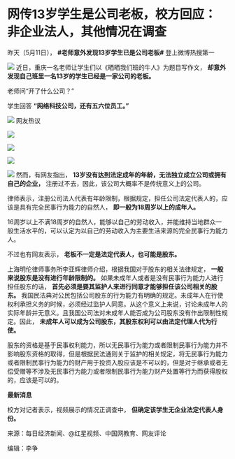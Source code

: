 # 网传13岁学生是公司老板，校方回应：非企业法人，其他情况在调查

昨天（5月11日）， **#老师意外发现13岁学生已是公司老板#** 登上微博热搜第一

![](https://inews.gtimg.com/om_bt/OSB4JOd8H16k5O9i3Q2hplEik9g0w6UoBC7JwGcZ-MyqsAA/1000)
近日，重庆一名老师让学生们以《晒晒我们班的牛人》为题目写作文， **却意外发现自己班里一名13岁的学生已经是一家公司的老板。**

老师问“开了什么公司？”

学生回答 **“网络科技公司，还有五六位员工。”**

![](https://inews.gtimg.com/om_bt/O1_Gu_JfVrh4X0EFTiqy6NkjHq0CYPm8UDnhoXtU5bEBcAA/1000)
网友热议

![](https://inews.gtimg.com/om_bt/OZuZppWdhJGXiJIUNP1uo1HL8mpEs5B1DIcLXoalPNibAAA/1000)

![](https://inews.gtimg.com/om_bt/OsiUgH5LjljnyQXu62BXFsg4_p11h7csw-40a7XH7ARYsAA/1000)

![](https://inews.gtimg.com/om_bt/OUtp5U9_xh_gZj9X_5IAhAVRrNBFa9wA0uOj7IendCWKEAA/1000)

![](https://inews.gtimg.com/om_bt/OaiBbIOVfyw7hPzx7VlIYEqywkCZItMELAOj3an2eopskAA/1000)
然而，有网友指出， **13岁没有达到法定成年的年龄，无法独立成立公司或拥有自己的企业，** 注册过不去，因此，该公司大概率不是传统意义上的公司。

律师表示，注册公司法人代表有年龄限制，根据规定，担任公司法定代表人的，应该是具有完全民事行为能力的自然人， **即一般为18周岁以上的成年人。**

16周岁以上不满18周岁的自然人，能够以自己的劳动收入，并能维持当地群众一般生活水平的，可以认定为以自己的劳动收入为主要生活来源的完全民事行为能力人。

不过也有网友表示， **老板不一定是法定代表人，也可能是股东。**

上海明伦律师事务所李亚辉律师介绍，根据我国对于股东的相关法律规定， **一般来说股东是没有进行年龄限制的。**
如果未成年人或者是没有民事行为能力人进行担任股东的话， **首先必须是要其监护人来进行同意才能够担任该公司相关的股东。**
我国民法典对公民包括公司股东的行为能力有明确的规定。未成年人在行使权利承担义务的时候，必须经过监护人同意。从这个意义上来说，讨论未成年人的实际年龄并无意义。且我国公司法对未成年人能否成为公司股东没有作出限制性规定。因此，
**未成年人可以成为公司股东，其股东权利可以由法定代理人代为行使。**

股东的资格是基于民事权利能力，所以无民事行为能力或者限制民事行为能力并不影响股东资格的取得，但是根据民法通则关于监护的相关规定，将无民事行为能力或者限制民事行为能力的财产用于投资入股应该是不可以的，但是对于继承或者无偿受赠等不涉及无民事行为能力或者限制民事行为能力财产处置等行为而获得股权的，应该是可以的。

**最新消息**

校方对记者表示，视频展示的情况正调查中， **但确定该学生无企业法定代表人身份。**

来源：每日经济新闻、@红星视频、中国网教育、网友评论

编辑：李争

